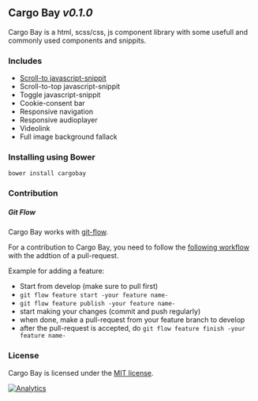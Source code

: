 ## Cargo Bay _v0.1.0_

Cargo Bay is a html, scss/css, js component library with some usefull and commonly used components and snippits.


### Includes
- [Scroll-to javascript-snippit](scroll-to/)
- Scroll-to-top javascript-snippit
- Toggle javascript-snippit
- Cookie-consent bar
- Responsive navigation
- Responsive audioplayer
- Videolink
- Full image background fallack



### Installing using Bower
```
bower install cargobay
```


### Contribution

##### Git Flow
Cargo Bay works with [git-flow](https://github.com/nvie/gitflow).

For a contribution to Cargo Bay, you need to follow the [following workflow](https://github.com/nvie/gitflow#initialization) with the addtion of a pull-request.

Example for adding a feature:
- Start from develop (make sure to pull first)
- `git flow feature start -your feature name-`
- `git flow feature publish -your feature name-`
- start making your changes (commit and push regularly)
- when done, make a pull-request from your feature branch to develop
- after the pull-request is accepted, do `git flow feature finish -your feature name-`


### License
Cargo Bay is licensed under the [MIT license](http://opensource.org/licenses/MIT).


[![Analytics](https://ga-beacon.appspot.com/UA-3160735-7/Kunstmaan/cargobay)](https://github.com/igrigorik/ga-beacon)

